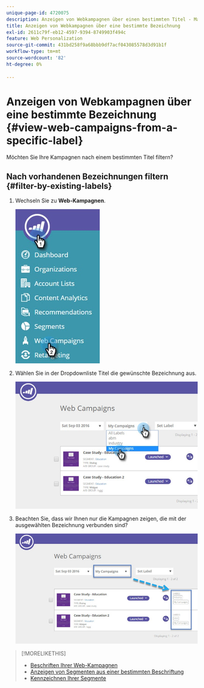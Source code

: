 ```yaml
---
unique-page-id: 4720075
description: Anzeigen von Webkampagnen über einen bestimmten Titel - Marketo Docs - Produktdokumentation
title: Anzeigen von Webkampagnen über eine bestimmte Bezeichnung
exl-id: 2611c79f-eb12-4597-9394-8749903f494c
feature: Web Personalization
source-git-commit: 431bd258f9a68bbb9df7acf043085578d3d91b1f
workflow-type: tm+mt
source-wordcount: '82'
ht-degree: 0%

---
```


# Anzeigen von Webkampagnen über eine bestimmte Bezeichnung {#view-web-campaigns-from-a-specific-label}

Möchten Sie Ihre Kampagnen nach einem bestimmten Titel filtern?

## Nach vorhandenen Bezeichnungen filtern {#filter-by-existing-labels}

1. Wechseln Sie zu **Web-Kampagnen**.

   ![](assets/web-campaigns-hand-4.jpg)

1. Wählen Sie in der Dropdownliste Titel die gewünschte Bezeichnung aus.

   ![](assets/web-campaigns-my-campaigns-dropdown-1.jpg)

1. Beachten Sie, dass wir Ihnen nur die Kampagnen zeigen, die mit der ausgewählten Bezeichnung verbunden sind?

   ![](assets/web-campaigns-label-showing-1.jpg)

>[!MORELIKETHIS]
>
>* [Beschriften Ihrer Web-Kampagnen](/help/marketo/product-docs/web-personalization/working-with-web-campaigns/label-your-web-campaigns.md)
>* [Anzeigen von Segmenten aus einer bestimmten Beschriftung](/help/marketo/product-docs/web-personalization/using-web-segments/view-segments-from-a-specific-label.md)
>* [Kennzeichnen Ihrer Segmente](/help/marketo/product-docs/web-personalization/using-web-segments/label-your-segment.md)
